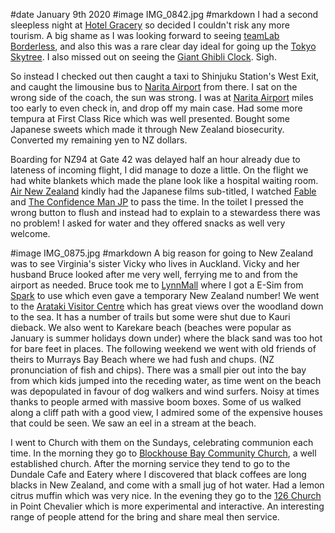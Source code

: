 #date January 9th 2020
#image IMG_0842.jpg
#markdown
I had a second sleepless night at [Hotel Gracery](https://shinjuku.gracery.com/) so decided I couldn't risk any more
tourism. A big shame as I was looking forward to seeing
[teamLab Borderless](https://borderless.teamlab.art/), and also
this was a rare clear day ideal for going up the
[Tokyo Skytree](http://www.tokyo-skytree.jp/en/). I also missed out
on seeing the [Giant Ghibli Clock](https://www.atlasobscura.com/places/the-giant-ghibli-clock-tokyo-japan). Sigh.

So instead I checked out then caught a taxi to Shinjuku Station's West Exit, and
caught the limousine bus to [Narita Airport](https://www.narita-airport.jp/en)
from there. I sat on the wrong side of the
coach, the sun was strong. I was at [Narita Airport](https://www.narita-airport.jp/en) miles
too early to even check in, and drop off my main case. Had some more tempura at
First Class Rice which was well presented. Bought some Japanese sweets which made it through
New Zealand biosecurity. Converted my remaining yen to NZ dollars.

Boarding for NZ94 at Gate 42 was delayed half an hour already due to lateness of incoming
flight, I did manage to doze a little. On the flight we had white blankets which
made the plane look like a hospital waiting room. [Air New Zealand](https://www.airnewzealand.co.uk/) kindly had the
Japanese films sub-titled, I watched [Fable](https://www.imdb.com/title/tt8676426/)
and [The Confidence Man JP](https://www.imdb.com/title/tt9552258/) to pass the time.
In the toilet I pressed the wrong button to flush and instead had to explain to a
stewardess there was no problem! I asked for water and they offered snacks as well very welcome.

#image IMG_0875.jpg
#markdown
A big reason for going to New Zealand was to see Virginia's sister Vicky who lives in
Auckland. Vicky and her husband Bruce looked after me very well, ferrying me to and from the airport
as needed. Bruce took me to [LynnMall](https://www.kiwiproperty.com/lynnmall/en/)
where I got a E-Sim from [Spark](https://www.spark.co.nz) to use which even
gave a temporary New Zealand number! We went to the
[Arataki Visitor Centre](https://www.aucklandcouncil.govt.nz/environment/educationsustainability/Pages/lte-details.aspx?itemID=9)
which has great
views over the woodland down to the sea. It has a number of trails but some were shut due
to Kauri dieback. We also went to Karekare beach
(beaches were popular as January is summer holidays
down under) where the black sand was too hot for bare feet in places. The following
weekend we went with old friends of theirs to Murrays Bay Beach where we had fush and chups.
(NZ pronunciation of fish and chips).
There was a small pier out into the bay from which kids jumped into the receding water,
as time went on the beach was depopulated in favour of dog walkers and wind surfers.
Noisy at times thanks to people armed with massive boom boxes.
Some of us walked along a cliff path with a good view, I admired some of the expensive houses
that could be seen. We saw an eel in a stream at the beach.

I went to Church with them on the Sundays, celebrating communion each time.
In the morning they go to [Blockhouse Bay Community Church](https://www.bbcc.org.nz),
a well established
church. After the morning service they tend to go to the Dundale Cafe and Eatery where
I discovered that black coffees are long blacks in New Zealand, and come with a small jug of
hot water. Had a lemon citrus muffin which was very nice. In the evening they go to
the [126 Church](http://www.onetwosix.nz/) in Point Chevalier which is more experimental and interactive. An
interesting range of people attend for the bring and share meal then service.
